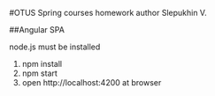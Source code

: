 #OTUS Spring courses homework author Slepukhin V.

##Angular SPA

node.js must be installed

1. npm install
2. npm start
3. open http://localhost:4200 at browser

